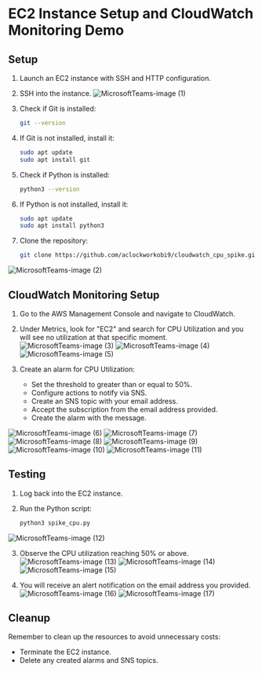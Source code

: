 # EC2 Instance Setup and CloudWatch Monitoring Demo


## Setup

1. Launch an EC2 instance with SSH and HTTP configuration.

2. SSH into the instance.
![MicrosoftTeams-image (1)](https://github.com/aclockworkobi9/Cloudwatch_monitoring/assets/146419037/87d9973c-8497-435c-bd45-09fdc44ab5e0)



3. Check if Git is installed:

    ```bash
    git --version
    ```

4. If Git is not installed, install it:

    ```bash
    sudo apt update
    sudo apt install git
    ```

5. Check if Python is installed:

    ```bash
    python3 --version
    ```

6. If Python is not installed, install it:

    ```bash
    sudo apt update
    sudo apt install python3
    ```

7. Clone the repository:

    ```bash
    git clone https://github.com/aclockworkobi9/cloudwatch_cpu_spike.git
    ```
![MicrosoftTeams-image (2)](https://github.com/aclockworkobi9/Cloudwatch_monitoring/assets/146419037/ebab17fa-85f4-4ee8-8428-a2ae6abdf82b)


## CloudWatch Monitoring Setup

1. Go to the AWS Management Console and navigate to CloudWatch.

2. Under Metrics, look for "EC2" and search for CPU Utilization and you will see no utilization at that specific moment.
![MicrosoftTeams-image (3)](https://github.com/aclockworkobi9/Cloudwatch_monitoring/assets/146419037/4fc73067-438b-475e-b6cd-900dc9b9d953)
![MicrosoftTeams-image (4)](https://github.com/aclockworkobi9/Cloudwatch_monitoring/assets/146419037/0f1fa618-8490-4b2f-b938-d062a6e0124d)
![MicrosoftTeams-image (5)](https://github.com/aclockworkobi9/Cloudwatch_monitoring/assets/146419037/5581d38f-efbf-4baf-b850-ae68d5739f87)


3. Create an alarm for CPU Utilization:
   - Set the threshold to greater than or equal to 50%.
   - Configure actions to notify via SNS.
   - Create an SNS topic with your email address.
   - Accept the subscription from the email address provided.
   - Create the alarm with the message.
     
![MicrosoftTeams-image (6)](https://github.com/aclockworkobi9/Cloudwatch_monitoring/assets/146419037/b16f6c1f-a847-477f-8908-74cf338e2fab)
![MicrosoftTeams-image (7)](https://github.com/aclockworkobi9/Cloudwatch_monitoring/assets/146419037/d6e134ef-0532-4800-89c0-01afbf61cdce)
![MicrosoftTeams-image (8)](https://github.com/aclockworkobi9/Cloudwatch_monitoring/assets/146419037/01d3e8d6-c25c-4782-b6fe-c6f2fddbd0a5)
![MicrosoftTeams-image (9)](https://github.com/aclockworkobi9/Cloudwatch_monitoring/assets/146419037/0f46e3e0-391c-470b-8be2-b6f9d123eaa0)
![MicrosoftTeams-image (10)](https://github.com/aclockworkobi9/Cloudwatch_monitoring/assets/146419037/7dfa42d3-1e39-4aeb-943c-2116731c5a31)
![MicrosoftTeams-image (11)](https://github.com/aclockworkobi9/Cloudwatch_monitoring/assets/146419037/0c13619e-e504-458a-9fa5-e447bdbc2afe)



## Testing

1. Log back into the EC2 instance.

2. Run the Python script:

    ```bash
    python3 spike_cpu.py
    ```
![MicrosoftTeams-image (12)](https://github.com/aclockworkobi9/Cloudwatch_monitoring/assets/146419037/d70d92f5-2a1d-4335-b548-6a756853e9c3)


3. Observe the CPU utilization reaching 50% or above.
![MicrosoftTeams-image (13)](https://github.com/aclockworkobi9/Cloudwatch_monitoring/assets/146419037/6d9a1f34-1e0b-4e7d-87e9-68f563ed6c9b)
![MicrosoftTeams-image (14)](https://github.com/aclockworkobi9/Cloudwatch_monitoring/assets/146419037/0d586341-d624-4b92-9f5b-f50154d912db)
![MicrosoftTeams-image (15)](https://github.com/aclockworkobi9/Cloudwatch_monitoring/assets/146419037/14e48269-4c19-4523-a68c-f13c0a7ed059)


4. You will receive an alert notification on the email address you provided.
![MicrosoftTeams-image (16)](https://github.com/aclockworkobi9/Cloudwatch_monitoring/assets/146419037/9305b5da-11ce-4bd7-9f9a-83754c6c7b60)
![MicrosoftTeams-image (17)](https://github.com/aclockworkobi9/Cloudwatch_monitoring/assets/146419037/cc0d8863-fa3a-4275-a746-8cdc7a51b3ec)


## Cleanup

Remember to clean up the resources to avoid unnecessary costs:
- Terminate the EC2 instance.
- Delete any created alarms and SNS topics.


